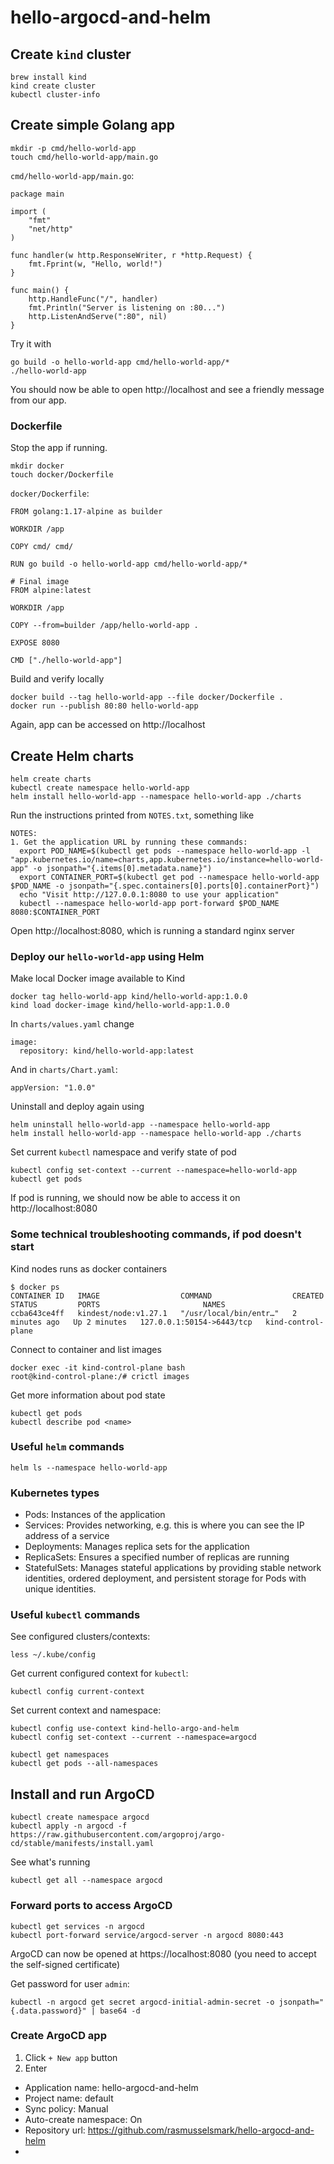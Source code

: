 # hello-argocd-and-helm

## Create `kind` cluster

```
brew install kind
kind create cluster
kubectl cluster-info
```


## Create simple Golang app

```
mkdir -p cmd/hello-world-app
touch cmd/hello-world-app/main.go
```

`cmd/hello-world-app/main.go`:
```
package main

import (
    "fmt"
    "net/http"
)

func handler(w http.ResponseWriter, r *http.Request) {
    fmt.Fprint(w, "Hello, world!")
}

func main() {
    http.HandleFunc("/", handler)
    fmt.Println("Server is listening on :80...")
    http.ListenAndServe(":80", nil)
}
```

Try it with
```
go build -o hello-world-app cmd/hello-world-app/*
./hello-world-app
```

You should now be able to open http://localhost and see a friendly message from our app.


### Dockerfile

Stop the app if running.

```
mkdir docker
touch docker/Dockerfile
```

`docker/Dockerfile`:
```
FROM golang:1.17-alpine as builder

WORKDIR /app

COPY cmd/ cmd/

RUN go build -o hello-world-app cmd/hello-world-app/*

# Final image
FROM alpine:latest

WORKDIR /app

COPY --from=builder /app/hello-world-app .

EXPOSE 8080

CMD ["./hello-world-app"]
```

Build and verify locally
```
docker build --tag hello-world-app --file docker/Dockerfile .
docker run --publish 80:80 hello-world-app
```

Again, app can be accessed on http://localhost


## Create Helm charts

```
helm create charts
kubectl create namespace hello-world-app
helm install hello-world-app --namespace hello-world-app ./charts 
```

Run the instructions printed from `NOTES.txt`, something like
```
NOTES:
1. Get the application URL by running these commands:
  export POD_NAME=$(kubectl get pods --namespace hello-world-app -l "app.kubernetes.io/name=charts,app.kubernetes.io/instance=hello-world-app" -o jsonpath="{.items[0].metadata.name}")
  export CONTAINER_PORT=$(kubectl get pod --namespace hello-world-app $POD_NAME -o jsonpath="{.spec.containers[0].ports[0].containerPort}")
  echo "Visit http://127.0.0.1:8080 to use your application"
  kubectl --namespace hello-world-app port-forward $POD_NAME 8080:$CONTAINER_PORT
```

Open http://localhost:8080, which is running a standard nginx server


### Deploy our `hello-world-app` using Helm

Make local Docker image available to Kind
```
docker tag hello-world-app kind/hello-world-app:1.0.0
kind load docker-image kind/hello-world-app:1.0.0
```

In `charts/values.yaml` change
```
image:
  repository: kind/hello-world-app:latest
```

And in `charts/Chart.yaml`:
```
appVersion: "1.0.0"
```

Uninstall and deploy again using
```
helm uninstall hello-world-app --namespace hello-world-app
helm install hello-world-app --namespace hello-world-app ./charts
```

Set current `kubectl` namespace and verify state of pod
```
kubectl config set-context --current --namespace=hello-world-app
kubectl get pods
```

If pod is running, we should now be able to access it on http://localhost:8080


### Some technical troubleshooting commands, if pod doesn't start

Kind nodes runs as docker containers
```
$ docker ps
CONTAINER ID   IMAGE                  COMMAND                  CREATED         STATUS         PORTS                       NAMES
ccba643ce4ff   kindest/node:v1.27.1   "/usr/local/bin/entr…"   2 minutes ago   Up 2 minutes   127.0.0.1:50154->6443/tcp   kind-control-plane
```

Connect to container and list images
```
docker exec -it kind-control-plane bash
root@kind-control-plane:/# crictl images
```

Get more information about pod state
```
kubectl get pods
kubectl describe pod <name>
```


### Useful `helm` commands

```
helm ls --namespace hello-world-app
```

### Kubernetes types

* Pods: Instances of the application
* Services: Provides networking, e.g. this is where you can see the IP address of a service
* Deployments: Manages replica sets for the application
* ReplicaSets: Ensures a specified number of replicas are running
* StatefulSets: Manages stateful applications by providing stable network identities, ordered deployment, and persistent storage for Pods with unique identities.


### Useful `kubectl` commands

See configured clusters/contexts:
```
less ~/.kube/config
```

Get current configured context for `kubectl`:
```
kubectl config current-context
```

Set current context and namespace:
```
kubectl config use-context kind-hello-argo-and-helm
kubectl config set-context --current --namespace=argocd
```

```
kubectl get namespaces
kubectl get pods --all-namespaces
```


## Install and run ArgoCD

```
kubectl create namespace argocd
kubectl apply -n argocd -f https://raw.githubusercontent.com/argoproj/argo-cd/stable/manifests/install.yaml
```

See what's running
```
kubectl get all --namespace argocd
```


### Forward ports to access ArgoCD
```
kubectl get services -n argocd
kubectl port-forward service/argocd-server -n argocd 8080:443
```

ArgoCD can now be opened at https://localhost:8080 (you need to accept the self-signed certificate)

Get password for user `admin`:
```
kubectl -n argocd get secret argocd-initial-admin-secret -o jsonpath="{.data.password}" | base64 -d
```


### Create ArgoCD app

1. Click `+ New app` button
1. Enter
  - Application name: hello-argocd-and-helm
  - Project name: default
  - Sync policy: Manual
  - Auto-create namespace: On
  - Repository url: https://github.com/rasmusselsmark/hello-argocd-and-helm
  - 
